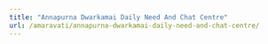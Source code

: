 ```yaml
---
title: "Annapurna Dwarkamai Daily Need And Chat Centre"
url: /amaravati/annapurna-dwarkamai-daily-need-and-chat-centre/
---
```

